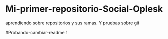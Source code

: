 # Mi-primer-repositorio-Social-Oplesk
aprendiendo sobre repositorios y sus ramas. Y pruebas sobre git

#Probando-cambiar-readme 1